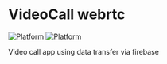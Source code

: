 # VideoCall webrtc
[![Platform](https://img.shields.io/badge/Platform-Android-brightgreen.svg)](#)
[![Platform](https://img.shields.io/badge/Language-Kotlin-yellowgreen.svg)](#)

Video call app using data transfer via firebase
